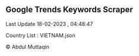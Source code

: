 

## Google Trends Keywords Scraper 
 
Last Update 18-02-2023 , 04:48:47

Country List :
VIETNAM.json



© Abdul Muttaqin 
